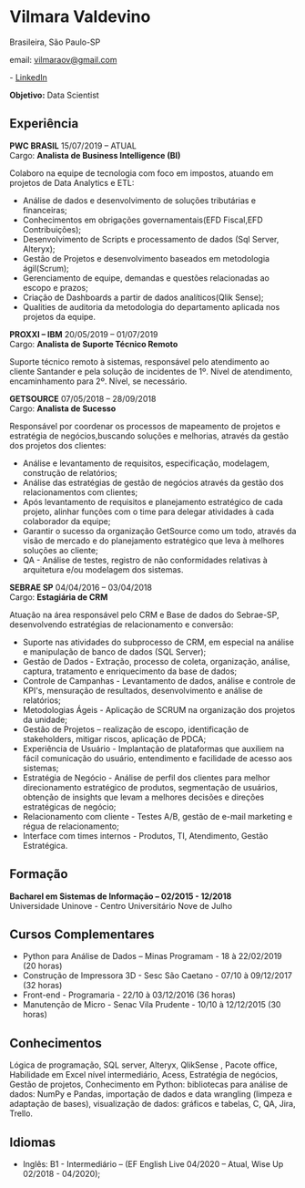 ﻿# Vilmara Valdevino

Brasileira, São Paulo-SP

email: vilmaraov@gmail.com

\- [LinkedIn](https://www.linkedin.com/in/vilmaradeoliveiravaldevino/?locale=en_US) 

**Objetivo:** Data Scientist
  

## Experiência
  
**PWC BRASIL** 15/07/2019 – ATUAL   
Cargo: **Analista de Business Intelligence (BI)**    

Colaboro na equipe de tecnologia com foco em impostos, atuando em projetos de Data Analytics e ETL: 
 
* Análise de dados e desenvolvimento de soluções tributárias e financeiras; 
* Conhecimentos em obrigações governamentais(EFD Fiscal,EFD Contribuições); 
* Desenvolvimento de Scripts e processamento de dados (Sql Server, Alteryx); 
* Gestão de Projetos e desenvolvimento baseados em metodologia ágil(Scrum); 
* Gerenciamento de equipe, demandas e questões relacionadas ao escopo e prazos; 
* Criação de Dashboards a partir de dados analíticos(Qlik Sense); 
* Qualities de auditoria da metodologia do departamento aplicada nos projetos da equipe.

  
**PROXXI – IBM** 20/05/2019 – 01/07/2019     
Cargo: **Analista de Suporte Técnico Remoto**   

Suporte técnico remoto à sistemas, responsável pelo atendimento ao cliente Santander e pela solução de incidentes de 1º. Nível de atendimento, encaminhamento para 2º. Nível, se necessário.


**GETSOURCE** 07/05/2018 – 28/09/2018  
Cargo: **Analista de Sucesso**  

Responsável por coordenar os processos de mapeamento de projetos e estratégia de
negócios,buscando soluções e melhorias, através da gestão dos projetos dos clientes:

* Análise e levantamento de requisitos, especificação, modelagem, construção de
relatórios;
* Análise das estratégias de gestão de negócios através da gestão dos
relacionamentos com clientes;
* Após levantamento de requisitos e planejamento estratégico de cada projeto, alinhar
funções com o time para delegar atividades à cada colaborador da equipe;
* Garantir o sucesso da organização GetSource como um todo, através da visão de
mercado e do planejamento estratégico que leva à melhores soluções ao cliente;
* QA - Análise de testes, registro de não conformidades relativas à arquitetura e/ou
modelagem dos sistemas.
  
  
**SEBRAE SP** 04/04/2016 – 03/04/2018  
Cargo: **Estagiária de CRM**  

Atuação na área responsável pelo CRM e Base de dados do Sebrae-SP, desenvolvendo
estratégias de relacionamento e conversão:

* Suporte nas atividades do subprocesso de CRM, em especial na análise e
manipulação de banco de dados (SQL Server);
* Gestão de Dados - Extração, processo de coleta, organização, análise, captura,
tratamento e enriquecimento da base de dados;
* Controle de Campanhas - Levantamento de dados, análise e controle de KPI's,
mensuração de resultados, desenvolvimento e análise de relatórios;
* Metodologias Ágeis - Aplicação de SCRUM na organização dos projetos da unidade;
* Gestão de Projetos – realização de escopo, identificação de stakeholders, mitigar
riscos, aplicação de PDCA;
* Experiência de Usuário - Implantação de plataformas que auxiliem na fácil
comunicação do usuário, entendimento e facilidade de acesso aos sistemas;
* Estratégia de Negócio - Análise de perfil dos clientes para melhor direcionamento
estratégico de produtos, segmentação de usuários, obtenção de insights que levam a
melhores decisões e direções estratégicas de negócio;
* Relacionamento com cliente - Testes A/B, gestão de e-mail marketing e régua de
relacionamento;
* Interface com times internos - Produtos, TI, Atendimento, Gestão Estratégica.

 
## Formação

**Bacharel em Sistemas de Informação – 02/2015 - 12/2018**  
Universidade Uninove - Centro Universitário Nove de Julho  
  
  
## Cursos Complementares

* Python para Análise de Dados – Minas Programam - 18 à 22/02/2019 (20 horas)
* Construção de Impressora 3D - Sesc São Caetano - 07/10 à 09/12/2017 (32 horas)
* Front-end - Programaria - 22/10 à 03/12/2016 (36 horas)
* Manutenção de Micro - Senac Vila Prudente - 10/10 à 12/12/2015 (30 horas) 
  
  
## Conhecimentos

Lógica de programação, SQL server,  Alteryx, QlikSense ,  Pacote office, Habilidade em Excel nível intermediário,  Acess, Estratégia de negócios, Gestão de projetos, Conhecimento em Python: bibliotecas para análise de dados: NumPy e Pandas, importação de dados e data wrangling (limpeza e adaptação de bases), visualização de dados: gráficos e tabelas, C, QA, Jira, Trello.  


## Idiomas

* Inglês:  B1 - Intermediário – (EF English Live 04/2020 – Atual, Wise Up 02/2018 - 04/2020);  
